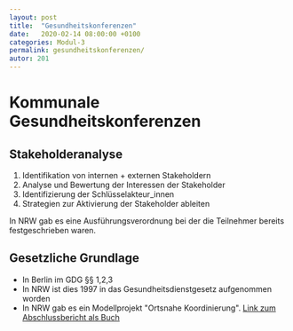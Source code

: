 ```yaml
---
layout: post
title:  "Gesundheitskonferenzen"
date:   2020-02-14 08:00:00 +0100
categories: Modul-3
permalink: gesundheitskonferenzen/
autor: 201
---
```


# Kommunale Gesundheitskonferenzen

## Stakeholderanalyse
1. Identifikation von internen + externen Stakeholdern
2. Analyse und Bewertung der Interessen der Stakeholder
3. Identifizierung der Schlüsselakteur_innen
4. Strategien zur Aktivierung der Stakeholder ableiten

In NRW gab es eine Ausführungsverordnung bei der die Teilnehmer bereits festgeschrieben waren.

## Gesetzliche Grundlage
* In Berlin im GDG §§ 1,2,3
* In NRW ist dies 1997 in das Gesundheitsdienstgesetz aufgenommen worden
* In NRW gab es ein Modellprojekt "Ortsnahe Koordinierung". [Link zum Abschlussbericht als Buch](https://books.google.de/books/about/Ortsnahe_Koordinierung_der_gesundheitlic.html?id=lmSwSgAACAAJ&redir_esc=y)


